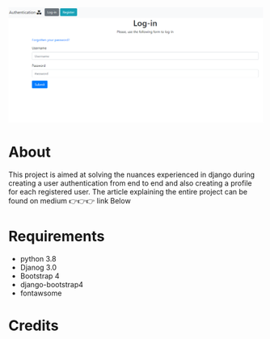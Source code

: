 
![GitHub Logo](/images/chowacross_1.PNG)
# About
This project is aimed at solving the nuances experienced in django during creating a user authentication from end to end
and also creating a profile for each registered user. The article explaining the entire project can be found on medium 👉👉👉 
link Below
# Requirements
* python 3.8
* Djanog 3.0
* Bootstrap 4
* django-bootstrap4
* fontawsome
# Credits
